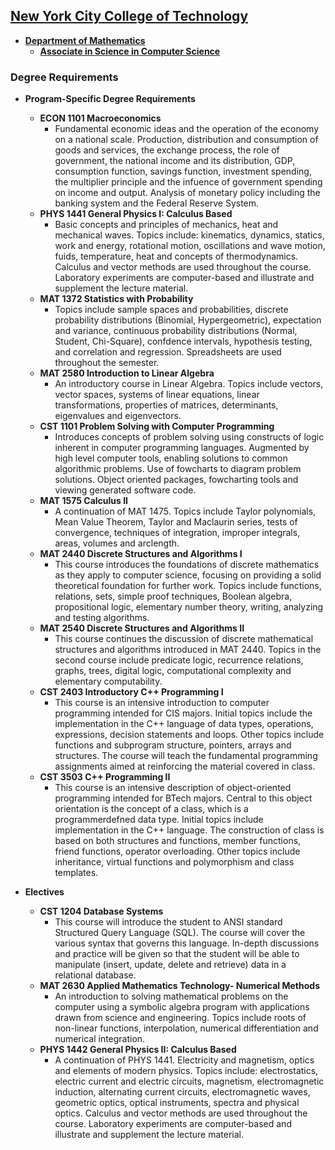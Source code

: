 ## [**New York City College of Technology**](https://www.citytech.cuny.edu/)

- [**Department of Mathematics**](https://www.citytech.cuny.edu/mathematics/#)
  - [**Associate in Science in Computer Science**](https://www.citytech.cuny.edu/mathematics/computer-science-as.aspx)

### Degree Requirements

- **Program-Specific Degree Requirements**
  - **ECON 1101 Macroeconomics**
    - Fundamental economic ideas and the operation of the economy on a national scale. Production, distribution and consumption of goods and services, the exchange process, the role of government, the national income and its distribution, GDP, consumption function, savings function, investment spending, the multiplier principle and the infuence of government spending on income and output. Analysis of monetary policy including the banking system and the Federal Reserve System. 
  - **PHYS 1441 General Physics I: Calculus Based**
    - Basic concepts and principles of mechanics, heat and mechanical waves. Topics include: kinematics, dynamics, statics, work and energy, rotational motion, oscillations and wave motion, fuids, temperature, heat and concepts of thermodynamics. Calculus and vector methods are used throughout the course. Laboratory experiments are computer-based and illustrate and supplement the lecture material.
  - **MAT 1372 Statistics with Probability**
    - Topics include sample spaces and probabilities, discrete probability distributions (Binomial, Hypergeometric), expectation and variance, continuous probability distributions (Normal, Student, Chi-Square), confdence intervals, hypothesis testing, and correlation and regression. Spreadsheets are used throughout the semester. 
  - **MAT 2580 Introduction to Linear Algebra**
    - An introductory course in Linear Algebra. Topics include vectors, vector spaces, systems of linear equations, linear transformations, properties of matrices, determinants, eigenvalues and eigenvectors. 
  - **CST 1101 Problem Solving with Computer Programming**
    - Introduces concepts of problem solving using constructs of logic inherent in computer programming languages. Augmented by high level computer tools, enabling solutions to common algorithmic problems. Use of fowcharts to diagram problem solutions. Object oriented packages, fowcharting tools and viewing generated software code. 
  - **MAT 1575 Calculus II**
    - A continuation of MAT 1475. Topics include Taylor polynomials, Mean Value Theorem, Taylor and Maclaurin series, tests of convergence, techniques of integration, improper integrals, areas, volumes and arclength. 
  - **MAT 2440 Discrete Structures and Algorithms I**
    - This course introduces the foundations of discrete mathematics as they apply to computer science, focusing on providing a solid theoretical foundation for further work. Topics include functions, relations, sets, simple proof techniques, Boolean algebra, propositional logic, elementary number theory, writing, analyzing and testing algorithms. 
  - **MAT 2540 Discrete Structures and Algorithms II**
    - This course continues the discussion of discrete mathematical structures and algorithms introduced in MAT 2440. Topics in the second course include predicate logic, recurrence relations, graphs, trees, digital logic, computational complexity and elementary computability. 
  - **CST 2403 Introductory C++ Programming I**
    - This course is an intensive introduction to computer programming intended for CIS majors. Initial topics include the implementation in the C++ language of data types, operations, expressions, decision statements and loops. Other topics include functions and subprogram structure, pointers, arrays and structures. The course will teach the fundamental programming assignments aimed at reinforcing the material covered in class. 
  - **CST 3503 C++ Programming II**
    - This course is an intensive description of object-oriented programming intended for BTech majors. Central to this object orientation is the concept of a class, which is a programmerdefned data type. Initial topics include implementation in the C++ language. The construction of class is based on both structures and functions, member functions, friend functions, operator overloading. Other topics include inheritance, virtual functions and polymorphism and class templates.

- **Electives**
  - **CST 1204 Database Systems**
    - This course will introduce the student to ANSI standard Structured Query Language (SQL). The course will cover the various syntax that governs this language. In-depth discussions and practice will be given so that the student will be able to manipulate (insert, update, delete and retrieve) data in a relational database. 
  - **MAT 2630 Applied Mathematics Technology- Numerical Methods**
    - An introduction to solving mathematical problems on the computer using a symbolic algebra program with applications drawn from science and engineering. Topics include roots of non-linear functions, interpolation, numerical differentiation and numerical integration. 
  - **PHYS 1442 General Physics II: Calculus Based**
    - A continuation of PHYS 1441. Electricity and magnetism, optics and elements of modern physics. Topics include: electrostatics, electric current and electric circuits, magnetism, electromagnetic induction, alternating current circuits, electromagnetic waves, geometric optics, optical instruments, spectra and physical optics. Calculus and vector methods are used throughout the course. Laboratory experiments are computer-based and illustrate and supplement the lecture material.
